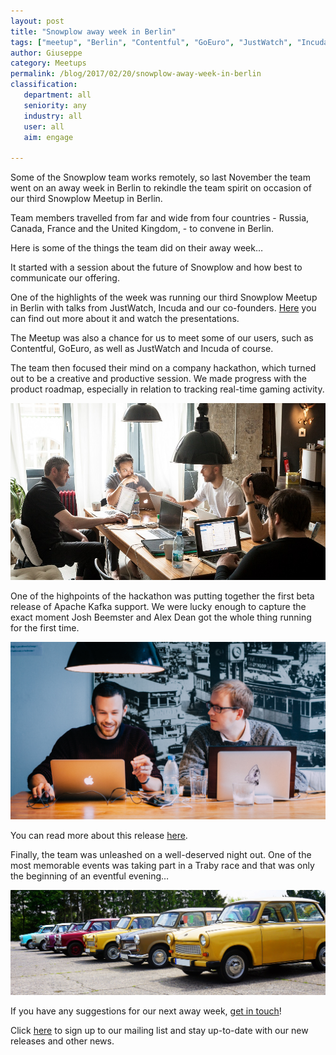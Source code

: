 ```yaml
---
layout: post
title: "Snowplow away week in Berlin"
tags: ["meetup", "Berlin", "Contentful", "GoEuro", "JustWatch", "Incuda", "Kafka"]
author: Giuseppe
category: Meetups
permalink: /blog/2017/02/20/snowplow-away-week-in-berlin
classification:
   department: all
   seniority: any
   industry: all
   user: all
   aim: engage

---
```


Some of the Snowplow team works remotely, so last November the team went on an away week in Berlin to rekindle the team spirit on occasion of our third Snowplow Meetup in Berlin.

Team members travelled from far and wide from four countries - Russia, Canada, France and the United Kingdom, - to convene in Berlin.

Here is some of the things the team did on their away week…

It started with a session about the future of Snowplow and how best to communicate our offering.

One of the highlights of the week was running our third Snowplow Meetup in Berlin with talks from JustWatch, Incuda and our co-founders. [Here](http://snowplowanalytics.com/blog/2017/01/31/roundup-of-snowplow-meetup-berlin-number-three/) you can find out more about it and watch the presentations.

The Meetup was also a chance for us to meet some of our users, such as Contentful, GoEuro, as well as JustWatch and Incuda of course.

The team then focused their mind on a company hackathon, which turned out to be a creative and productive session. We made progress with the product roadmap, especially in relation to tracking real-time gaming activity.

![Snowplow team][snowplow-team]

<!--more-->

One of the highpoints of the hackathon was putting together the first beta release of Apache Kafka support. We were lucky enough to capture the exact moment Josh Beemster and Alex Dean got the whole thing running for the first time.

![Josh & Alex][josh&alex]

You can read more about this release [here](http://snowplowanalytics.com/blog/2016/11/15/snowplow-r85-metamorphosis-released-with-beta-apache-kafka-support/).

Finally, the team was unleashed on a well-deserved night out. One of the most memorable events was taking part in a Traby race and that was only the beginning of an eventful evening…

![Traby race][traby-race]

If you have any suggestions for our next away week, [get in touch](http://snowplowanalytics.com/contact/)!

Click [here](http://snowplowanalytics.us11.list-manage.com/subscribe?u=10bb4a6f31d5f19e0d0b54476&id=bb28c7d30d) to sign up to our mailing list and stay up-to-date with our new releases and other news.

[snowplow-team]: /assets/img/blog/2017/02/snowplow-team-photo.jpg "Snowplow team"
[josh&alex]:  /assets/img/blog/2017/02/kafka-josh-alex.jpg "Josh & Alex"
[traby-race]:  /assets/img/blog/2017/02/trabi-race-photo.jpg "Traby race"
